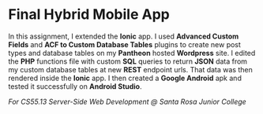 # Final Hybrid Mobile App

In this assignment,
I extended the **Ionic** app.
I used **Advanced Custom Fields** and **ACF to Custom Database Tables**
plugins to create new post types and database tables
on my **Pantheon** hosted **Wordpress** site.
I edited the **PHP** functions file with custom **SQL** queries to return
**JSON** data from my custom database tables at new **REST** endpoint urls. 
That data was then rendered inside the **Ionic** app.
I then created a **Google Android** apk and tested it successfully on **Android Studio**.

*For CS55.13 Server-Side Web Development @ Santa Rosa Junior College*

